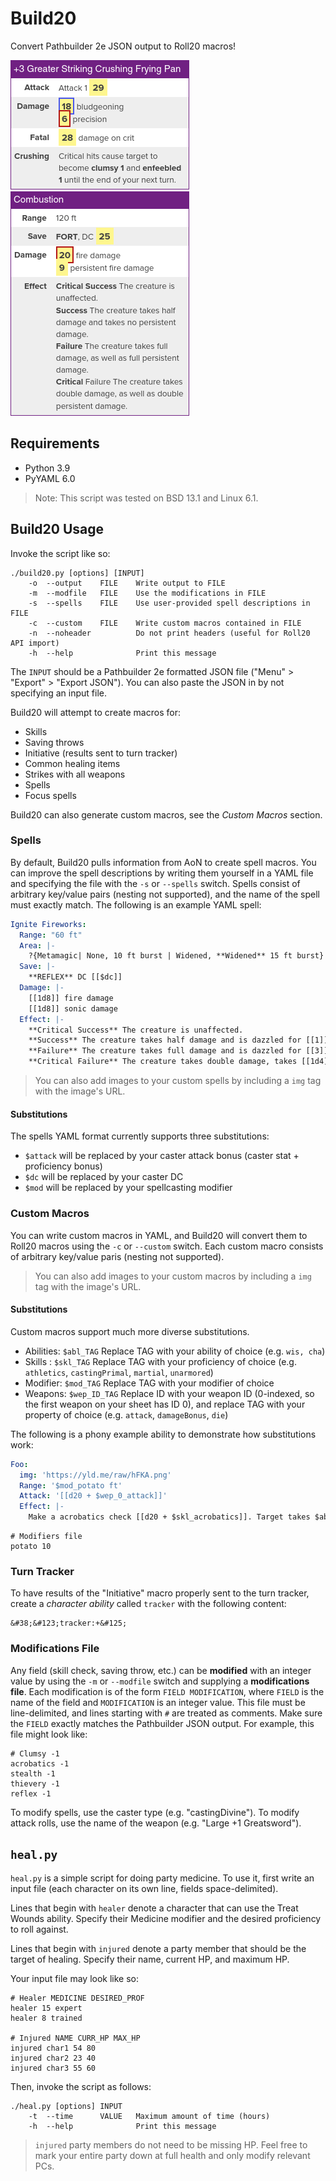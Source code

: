 #   Build20

Convert Pathbuilder 2e JSON output to Roll20 macros!

![](./img/example_strike.png)
![](./img/example_spell.png)


##  Requirements

  - Python 3.9
  - PyYAML 6.0

> Note: This script was tested on BSD 13.1 and Linux 6.1.


##  Build20 Usage

Invoke the script like so:

```
./build20.py [options] [INPUT]
    -o  --output    FILE    Write output to FILE
    -m  --modfile   FILE    Use the modifications in FILE
    -s  --spells    FILE    Use user-provided spell descriptions in FILE
    -c  --custom    FILE    Write custom macros contained in FILE
    -n  --noheader          Do not print headers (useful for Roll20 API import)
    -h  --help              Print this message
```

The `INPUT` should be a Pathbuilder 2e formatted JSON file ("Menu" > "Export" >
"Export JSON").  You can also paste the JSON in by not specifying an input file.

Build20 will attempt to create macros for:
  - Skills
  - Saving throws
  - Initiative (results sent to turn tracker)
  - Common healing items
  - Strikes with all weapons 
  - Spells
  - Focus spells

Build20 can also generate custom macros, see the *Custom Macros* section.

### Spells

By default, Build20 pulls information from AoN to create spell macros.  You can
improve the spell descriptions by writing them yourself in a YAML file and
specifying the file with the `-s` or `--spells` switch.  Spells consist of
arbitrary key/value pairs (nesting not supported), and the name of the spell
must exactly match.  The following is an example YAML spell:

```yaml
Ignite Fireworks:
  Range: "60 ft"
  Area: |-
    ?{Metamagic| None, 10 ft burst | Widened, **Widened** 15 ft burst}
  Save: |-
    **REFLEX** DC [[$dc]]
  Damage: |-
    [[1d8]] fire damage
    [[1d8]] sonic damage
  Effect: |-
    **Critical Success** The creature is unaffected.
    **Success** The creature takes half damage and is dazzled for [[1]] round.
    **Failure** The creature takes full damage and is dazzled for [[3]] rounds.
    **Critical Failure** The creature takes double damage, takes [[1d4]] persistent fire damage, and is dazzled for [[1]] minute.
```

> You can also add images to your custom spells by including a `img` tag with
> the image's URL.

#### Substitutions

The spells YAML format currently supports three substitutions:
  - `$attack` will be replaced by your caster attack bonus (caster stat +
    proficiency bonus)
  - `$dc` will be replaced by your caster DC
  - `$mod` will be replaced by your spellcasting modifier

### Custom Macros

You can write custom macros in YAML, and Build20 will convert them to Roll20
macros using the `-c` or `--custom` switch.  Each custom macro consists of
arbitrary key/value paris (nesting not supported).

> You can also add images to your custom macros by including a `img` tag with
> the image's URL.

#### Substitutions

Custom macros support much more diverse substitutions.

  - Abilities: `$abl_TAG` Replace TAG with your ability of choice (e.g. `wis,
    cha`)
  - Skills : `$skl_TAG` Replace TAG with your proficiency of choice (e.g.
    `athletics`, `castingPrimal`, `martial`, `unarmored`)
  - Modifier: `$mod_TAG` Replace TAG with your modifier of choice
  - Weapons: `$wep_ID_TAG` Replace ID with your weapon ID (0-indexed, so the
    first weapon on your sheet has ID 0), and replace TAG with your property of
    choice (e.g. `attack`, `damageBonus`, `die`)

The following is a phony example ability to demonstrate how substitutions work:

```yaml
Foo:
  img: 'https://yld.me/raw/hFKA.png'
  Range: '$mod_potato ft'
  Attack: '[[d20 + $wep_0_attack]]'
  Effect: |-
    Make a acrobatics check [[d20 + $skl_acrobatics]]. Target takes $abl_wis **sonic damage**.
```

```text
# Modifiers file
potato 10
```

### Turn Tracker

To have results of the "Initiative" macro properly sent to the turn tracker,
create a *character ability* called `tracker` with the following content:

```
&#38;&#123;tracker:+&#125;
```

### Modifications File

Any field (skill check, saving throw, etc.) can be **modified** with an integer
value by using the `-m` or `--modfile` switch and supplying a **modifications
file**.  Each modification is of the form `FIELD MODIFICATION`, where `FIELD` is
the name of the field and `MODIFICATION` is an integer value.  This file must be
line-delimited, and lines starting with `#` are treated as comments.  Make sure
the `FIELD` exactly matches the Pathbuilder JSON output.  For example, this file
might look like:

```
# Clumsy -1
acrobatics -1
stealth -1
thievery -1
reflex -1
```

To modify spells, use the caster type (e.g. "castingDivine").  To modify attack rolls,
use the name of the weapon (e.g. "Large +1 Greatsword").

##  `heal.py`

`heal.py` is a simple script for doing party medicine.  To use it, first write
an input file (each character on its own line, fields space-delimited).

Lines that begin with `healer` denote a character that can use the Treat Wounds
ability.  Specify their Medicine modifier and the desired proficiency to roll
against.  

Lines that begin with `injured` denote a party member that should be the target
of healing.  Specify their name, current HP, and maximum HP.

Your input file may look like so:

```
# Healer MEDICINE DESIRED_PROF
healer 15 expert
healer 8 trained

# Injured NAME CURR_HP MAX_HP
injured char1 54 80
injured char2 23 40
injured char3 55 60
```

Then, invoke the script as follows:

```
./heal.py [options] INPUT
    -t  --time      VALUE   Maximum amount of time (hours)
    -h  --help              Print this message
```

> `injured` party members do not need to be missing HP.  Feel free to mark your
> entire party down at full health and only modify relevant PCs.
